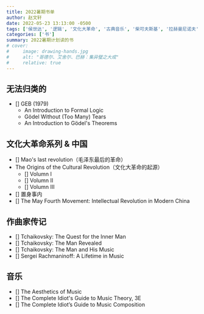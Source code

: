 ```yaml
---
title: 2022暑期书单 
author: 赵文轩
date: 2022-05-23 13:13:00 -0500
tags: ['侯世达', '逻辑', '文化大革命', '古典音乐', '柴可夫斯基', '拉赫曼尼诺夫']
categories: ['书']
summary: 2022暑期计划读的书
# cover:
#     image: drawing-hands.jpg
#     alt: "哥德尔、艾舍尔、巴赫：集异璧之大成"
#     relative: true
---
```


## 无法归类的
- [] GEB (1979)
    - An Introduction to Formal Logic
    - Gödel Without (Too Many) Tears
    - An Introduction to Gödel's Theorems

## 文化大革命系列 & 中国
- [] Mao's last revolution（毛泽东最后的革命）
- The Origins of the Cultural Revolution（文化大革命的起源）
    - [] Volumn I
    - [] Volumn II
    - [] Volumn III
- [] 置身事内
- [] The May Fourth Movement: Intellectual Revolution in Modern China

## 作曲家传记 
- [] Tchaikovsky: The Quest for the Inner Man
- [] Tchaikovsky: The Man Revealed
- [] Tchaikovsky: The Man and His Music
- [] Sergei Rachmaninoff: A Lifetime in Music

## 音乐
- [] The Aesthetics of Music
- [] The Complete Idiot's Guide to Music Theory, 3E
- [] The Complete Idiot’s Guide to Music Composition
